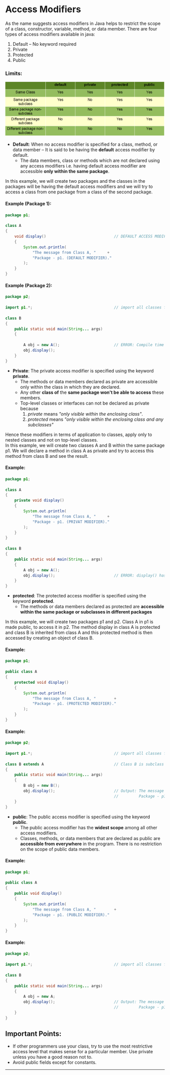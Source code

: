 # Access Modifiers

As the name suggests access modifiers in Java helps to restrict the scope of a class, constructor, variable, method, or data member. There are four types of access modifiers available in java: 
1. Default – No keyword required
2. Private
3. Protected
4. Public

### Limits:
![Object Oriented Programming (OOP)](../img/Access-Modifiers-in-Java.png)

* **Default**: When no access modifier is specified for a class, method, or data member – It is said to be having the **default** access modifier by default. 
   * The data members, class or methods which are not declared using any access modifiers i.e. having default access modifier are accessible **only within the same package**.

In this example, we will create two packages and the classes in the packages will be having the default access modifiers and we will try to access a class from one package from a class of the second package.

#### Example (Package 1):
```java
package p1; 
  
class A 
{ 
    void display()                              // DEFAULT ACCESS MODIFIER
    { 
        System.out.println(
            "The message from Class A, "     +
            "Package - p1. (DEFAULT MODIFIER)."
        ); 
    } 
} 
```

#### Example (Package 2):
```java
package p2;

import p1.*;                                    // import all classes from p1 

class B 
{ 
    public static void main(String... args) 
    { 

        A obj = new A();                        // ERROR: Compile time error
        obj.display(); 
    } 
} 
```

* **Private**: The private access modifier is specified using the keyword **private**. 
   * The methods or data members declared as private are accessible only within the class in which they are declared.
   * Any other **class of** the **same package won't be able to access** these members.
   * Top-level classes or interfaces can not be declared as private because
      1. *private* means *"only visible within the enclosing class"*.
      2. *protected* means *"only visible within the enclosing class and any subclasses"*

Hence these modifiers in terms of application to classes, apply only to nested classes and not on top-level classes.
<br/>
In this example, we will create two classes A and B within the same package p1. We will declare a method in class A as private and try to access this method from class B and see the result.

#### Example:
```java
package p1; 
  
class A 
{ 
    private void display() 
    { 
        System.out.println(
            "The message from Class A, "     +
            "Package - p1. (PRIVAT MODIFIER)."
        ); 
    } 
} 
  
class B 
{ 
    public static void main(String... args) 
    { 
        A obj = new A(); 
        obj.display();                          // ERROR: display() has private access in A
    } 
} 
```

* **protected**: The protected access modifier is specified using the keyword **protected**.
    * The methods or data members declared as protected are **accessible within the same package or subclasses in different packages**

In this example, we will create two packages p1 and p2. Class A in p1 is made public, to access it in p2. The method display in class A is protected and class B is inherited from class A and this protected method is then accessed by creating an object of class B.

#### Example:
```java
package p1; 
  
public class A 
{ 
    protected void display() 
    { 
        System.out.println(
            "The message from Class A, "        +
            "Package - p1. (PROTECTED MODIFIER)."
        ); 
    } 
} 
```

#### Example:
```java
package p2;

import p1.*;                                    // import all classes from p1

class B extends A                               // Class B is subclass of A 
{ 
    public static void main(String... args) 
    { 
        B obj = new B(); 
        obj.display();                          // Output: The message from Class A,
                                                //         Package - p1. (PROTECTED MODIFIER).
    } 
} 
```

* **public**: The public access modifier is specified using the keyword **public**.
   * The public access modifier has the **widest scope** among all other access modifiers.
   * Classes, methods, or data members that are declared as public are **accessible from everywhere** in the program. There is no restriction on the scope of public data members.

#### Example:
```java
package p1;

public class A 
{ 
    public void display() 
    { 
        System.out.println(
            "The message from Class A, "        +
            "Package - p1. (PUBLIC MODIFIER)."
        );
    } 
}
```

#### Example:
```java
package p2;

import p1.*;                                    // import all classes from p1

class B
{
    public static void main(String... args)
    {
        A obj = new A;
        obj.display();                          // Output: The message from Class A,
                                                //         Package - p1. (PUBLIC MODIFIER).
    }
}
```

## **Important Points**:
* If other programmers use your class, try to use the most restrictive access level that makes sense for a particular member. Use private unless you have a good reason not to.
* Avoid public fields except for constants.
---